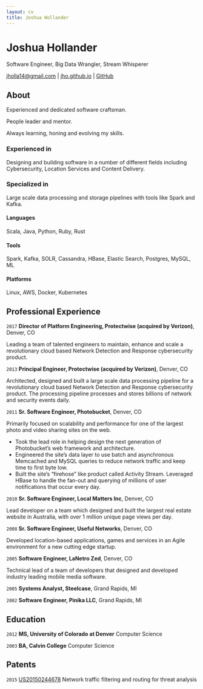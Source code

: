 ```yaml
---
layout: cv
title: Joshua Hollander
---
```

# Joshua Hollander
Software Engineer, Big Data Wrangler, Stream Whisperer

<div id="webaddress">
<a href="mailto:jholla14@gmail.com">jholla14@gmail.com</a> |
<a href="https://jho.github.io">jho.github.io</a> |
<a href="https://github.com/jho">GitHub</a>
</div>

## About

Experienced and dedicated software craftsman.

People leader and mentor.

Always learning, honing and evolving my skills.

### Experienced in

Designing and building software in a number of different fields including Cybersecurity, Location Services and Content Delivery.

### Specialized in

Large scale data processing and storage pipelines with tools like Spark and Kafka.

#### Languages 

Scala, Java, Python, Ruby, Rust

#### Tools

Spark, Kafka, SOLR, Cassandra, HBase, Elastic Search, Postgres, MySQL, ML

#### Platforms 

Linux, AWS, Docker, Kubernetes

## Professional Experience

`2017`
__Director of Platform Engineering, Protectwise (acquired by Verizon)__, Denver, CO

Leading a team of talented engineers to maintain, enhance and scale a revolutionary cloud based Network Detection and Response cybersecurity product.  

`2013`
__Principal Engineer, Protectwise (acquired by Verizon)__, Denver, CO

Architected, designed and built a large scale data processing pipeline for a revolutionary cloud based Network Detection and Response cybersecurity product.  The processing pipeline processes and stores billions of network and security events daily.  

`2011`
__Sr. Software Engineer, Photobucket__, Denver, CO

Primarily focused on scalability and performance for one of the largest photo and video sharing sites on the web.

* Took the lead role in helping design the next generation of Photobucket’s web framework and architecture.
* Engineered the site’s data layer to use batch and asynchronous Memcached and MySQL queries to reduce network traffic and keep time to first byte low.
* Built the site’s “firehose” like product called Activity Stream. Leveraged HBase to handle the fan-out and querying of millions of user notifications that occur every day.


`2010`
__Sr. Software Engineer, Local Matters Inc__, Denver, CO

Lead developer on a team which designed and built the largest real estate website in Australia, with over 1 million unique page views per day.

`2008`
__Sr. Software Engineer, Useful Networks__, Denver, CO

Developed location-based applications, games and services in an Agile environment for a new cutting edge startup.  

`2005`
__Software Engineer, LaNetro Zed__, Denver, CO

Technical lead of a team of developers that designed and developed industry leading mobile media software.  

`2005`
__Systems Analyst, Steelcase__, Grand Rapids, MI

`2002` 
__Software Engineer, Pinika LLC__, Grand Rapids, MI

## Education

`2012`
__MS, University of Colorado at Denver__ Computer Science

`2003`
__BA, Calvin College__ Computer Science

## Patents

`2015`
[US20150244678](https://patents.google.com/patent/US20150244678) Network traffic filtering and routing for threat analysis  
